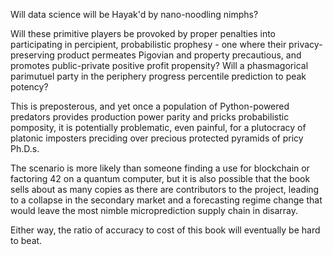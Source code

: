 

Will data science will be Hayak'd by nano-noodling nimphs?

Will these primitive players be provoked by proper penalties into participating in percipient, probabilistic prophesy - one where their privacy-preserving product permeates Pigovian and property precautious, and promotes public-private positive profit propensity? Will a phasmagorical parimutuel party in the periphery progress percentile prediction to peak potency? 

This is preposterous, and yet once a population of Python-powered predators provides production power parity
and pricks probabilistic pomposity, it is potentially problematic, even painful, for a plutocracy of platonic
imposters preciding over precious protected pyramids of pricy Ph.D.s.  

The scenario is more likely than someone finding a use for blockchain or factoring 42 on a quantum computer, but it is also
possible that the book sells about as many copies as there are contributors to the project, leading to a collapse
in the secondary market and a forecasting regime change that would leave the most nimble microprediction 
supply chain in disarray. 

Either way, the ratio of accuracy to cost of this book will eventually be hard to beat. 

